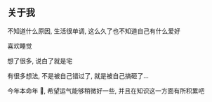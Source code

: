 ## 关于我 

不知道什么原因, 生活很单调, 这么久了也不知道自己有什么爱好

喜欢睡觉

想了很多, 说白了就是宅

有很多想法, 不是被自己错过了, 就是被自己搞砸了...

今年本命年 🐖, 希望运气能够稍微好一些, 并且在知识这一方面有所积累吧

<Valine></Valine>